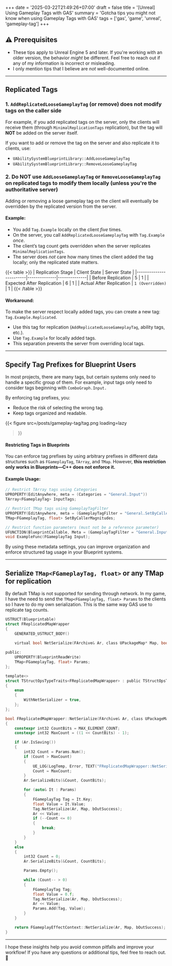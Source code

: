 +++
date = '2025-03-22T21:49:26+07:00'
draft = false
title = '[Unreal] Using Gameplay Tags with GAS'
summary = 'Gotcha tips you might not know when using Gameplay Tags with GAS'
tags = ['gas', 'game', 'unreal', 'gameplay-tag']
+++

## ⚠️ Prerequisites
- These tips apply to Unreal Engine 5 and later. If you're working with an older version, the behavior *might* be different.
Feel free to reach out if any of my information is incorrect or misleading.
- I only mention tips that I believe are *not* well-documented online.

---

## Replicated Tags

### 1. `AddReplicatedLooseGameplayTag` (or remove) does not modify tags on the caller side

For example, if you add replicated tags on the server, only the clients will receive them (through `MinimalReplicationTags` replication), but the tag will **NOT** be added on the server itself.

If you want to add or remove the tag on the server and also replicate it to clients, use:
- `UAbilitySystemBlueprintLibrary::AddLooseGameplayTag`
- `UAbilitySystemBlueprintLibrary::RemoveLooseGameplayTag`

### 2. Do NOT use `AddLooseGameplayTag` or `RemoveLooseGameplayTag` on replicated tags to modify them locally (unless you're the authoritative server)

Adding or removing a loose gameplay tag on the client will eventually be overridden by the replicated version from the server.

#### Example:
- You add `Tag.Example` locally on the client *five* times.
- On the server, you call `AddReplicatedLooseGameplayTag` with `Tag.Example` *once*.
- The client’s tag count gets overridden when the server replicates `MinimalReplicationTags`.
- The server does *not* care how many times the client added the tag locally; only the replicated state matters.

{{< table >}}
| Replication Stage       | Client State | Server State |
|------------------------|--------------|--------------|
| Before Replication    | 5            | 1            |
| Expected After Replication | 6            | 1            |
| Actual After Replication  | `1 (Overridden)` | 1            |
{{< /table >}}

#### Workaround:
To make the server respect locally added tags, you can create a new tag: `Tag.Example.Replicated`.
- Use this tag for replication (`AddReplicatedLooseGameplayTag`, ability tags, etc.).
- Use `Tag.Example` for locally added tags.
- This separation prevents the server from overriding local tags.

---

## Specify Tag Prefixes for Blueprint Users

In most projects, there are many tags, but certain systems only need to handle a specific group of them. For example, input tags only need to consider tags beginning with `ComboGraph.Input.`

By enforcing tag prefixes, you:
- Reduce the risk of selecting the wrong tag.
- Keep tags organized and readable.

{{< figure
    src=/posts/gameplay-tag/tag.png
    loading=lazy  
>}}

#### Restricting Tags in Blueprints
You can enforce tag prefixes by using arbitrary prefixes in different data structures such as `FGameplayTag`, `TArray`, and `TMap`. However, **this restriction only works in Blueprints—C++ does not enforce it.**

#### Example Usage:
```cpp
// Restrict TArray tags using Categories
UPROPERTY(EditAnywhere, meta = (Categories = "General.Input"))
TArray<FGameplayTag> InputTags;

// Restrict TMap tags using GameplayTagFilter
UPROPERTY(EditAnywhere, meta = (GameplayTagFilter = "General.SetByCaller"))
TMap<FGameplayTag, float> SetByCallerMagnitudes;

// Restrict function parameters (must not be a reference parameter)
UFUNCTION(BlueprintCallable, Meta = (GameplayTagFilter = "General.Input"))
void ExampleFunc(FGameplayTag Input);
```

By using these metadata settings, you can improve organization and enforce structured tag usage in your Blueprint systems.

---

## Serialize `TMap<FGameplayTag, float>` or any TMap for replication
By default TMap is not supported for sending through network. In my game, I have the need to send the `TMap<FGameplayTag, float> Params`
to the clients so I have to do my own serialization. This is the same way GAS use to replicate tag counts.

```c
USTRUCT(Blueprintable)
struct FReplicatedMapWrapper
{
	GENERATED_USTRUCT_BODY()

	virtual bool NetSerialize(FArchive& Ar, class UPackageMap* Map, bool& bOutSuccess) override;
	
public:
	UPROPERTY(BlueprintReadWrite)
	TMap<FGameplayTag, float> Params;
};

template<>
struct TStructOpsTypeTraits<FReplicatedMapWrapper> : public TStructOpsTypeTraitsBase2<FReplicatedMapWrapper>
{
	enum
	{
		WithNetSerializer = true, 
	};
};

bool FReplicatedMapWrapper::NetSerialize(FArchive& Ar, class UPackageMap* Map, bool& bOutSuccess)
{
	constexpr int32 CountBits = MAX_ELEMENT_COUNT;
	constexpr int32 MaxCount = ((1 << CountBits) - 1);

	if (Ar.IsSaving())
	{
		int32 Count = Params.Num();
		if (Count > MaxCount)
		{ 
			UE_LOG(LogTemp, Error, TEXT("FReplicatedMapWrapper::NetSerialize: Too many params (%d) for replication. Clamping to %d."), Count, MaxCount);
			Count = MaxCount;
		}
		Ar.SerializeBits(&Count, CountBits);

		for (auto& It : Params)
		{
			FGameplayTag Tag = It.Key;
			float Value = It.Value;
			Tag.NetSerialize(Ar, Map, bOutSuccess);
			Ar << Value;
			if (--Count <= 0)
			{
				break;
			}
		}
	}
	else
	{
		int32 Count = 0;
		Ar.SerializeBits(&Count, CountBits);

		Params.Empty();

		while (Count-- > 0)
		{
			FGameplayTag Tag;
			float Value = 0.f;
			Tag.NetSerialize(Ar, Map, bOutSuccess);
			Ar << Value;
			Params.Add(Tag, Value);
		}
	}

	return FGameplayEffectContext::NetSerialize(Ar, Map, bOutSuccess);
}
```

---

I hope these insights help you avoid common pitfalls and improve your workflow! If you have any questions or additional tips, feel free to reach out. 🚀